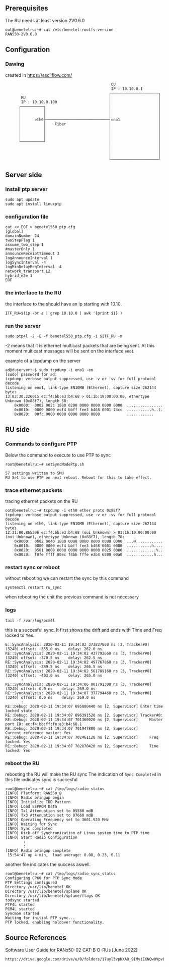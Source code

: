 

## Prerequisites
The RU needs at least version 2V0.6.0

```
oot@benetelru:~# cat /etc/benetel-rootfs-version 
RAN550-2V0.6.0
```

## Configuration

### Dawing
created in  https://asciiflow.com/

```
                                               CU
                                               IP : 10.10.0.1
                                              ┌─────────────────────┐
       RU                                     │                     │
       IP : 10.10.0.100                       │                     │
      ┌──────────┐                            │                     │
      │          │                            │                     │
      │          │                            │                     │
      │      eth0├────────────────────────────┤eno1                 │
      │          │    Fiber                   │                     │
      │          │                            │                     │
      │          │                            │                     │
      │          │                            │                     │
      └──────────┘                            │                     │
                                              │                     │
                                              │                     │
                                              │                     │
                                              └─────────────────────┘

```




## Server side
### Install ptp server

```
sudo apt update
sudo apt install linuxptp
```

### configuration file

```
cat << EOF > benetel550_ptp.cfg
[global]
domainNumber 24
twoStepFlag 1
assume_two_step 1
#masterOnly 1
announceReceiptTimeout 3
logAnnounceInterval 1
logSyncInterval -4
logMinDelayReqInterval -4
network_transport L2
hybrid_e2e 1
EOF

```
### the interface to the RU
the interface to the should have an ip starting with 10.10.
```
ITF_RU=$(ip -br a | grep 10.10.0 | awk '{print $1}')
```

### run the server 
```
sudo ptp4l -2 -E -f benetel550_ptp.cfg -i $ITF_RU -m
```

-2 means that it is ethernet multicast packets that are being sent.
At this moment multicast messages will be sent on the interface ```eno1```

example of a tcpdump on the server
```
ad@duserver:~$ sudo tcpdump -i eno1 -en
[sudo] password for ad: 
tcpdump: verbose output suppressed, use -v or -vv for full protocol decode
listening on eno1, link-type EN10MB (Ethernet), capture size 262144 bytes
13:03:30.226015 ec:f4:bb:e3:b4:68 > 01:1b:19:00:00:00, ethertype Unknown (0x88f7), length 58: 
	0x0000:  0002 002c 1800 0200 0000 0000 0000 0000  ...,............
	0x0010:  0000 0000 ecf4 bbff fee3 b468 0001 74cc  ...........h..t.
	0x0020:  00fc 0000 0000 0000 0000 0000            ............
```


## RU side
### Commands to configure PTP

Below the command to execute to use PTP to sync

```
root@benetelru:~# setSyncModePtp.sh

57 settings written to SMU
RU Set to use PTP on next reboot. Reboot for this to take effect.
```

### trace ethernet packets

tracing ethernet packets on the RU
```
oot@benetelru:~# tcpdump -i eth0 ether proto 0x88f7
tcpdump: verbose output suppressed, use -v or -vv for full protocol decode
listening on eth0, link-type EN10MB (Ethernet), capture size 262144 bytes
12:31:00.865296 ec:f4:bb:e3:b4:68 (oui Unknown) > 01:1b:19:00:00:00 (oui Unknown), ethertype Unknown (0x88f7), length 78: 
	0x0000:  0b02 0040 1800 0008 0000 0000 0000 0000  ...@............
	0x0010:  0000 0000 ecf4 bbff fee3 b468 0001 0000  ...........h....
	0x0020:  0501 0000 0000 0000 0000 0000 0025 0080  .............%..
	0x0030:  f8fe ffff 80ec f4bb fffe e3b4 6800 00a0  ............h...
```

### restart sync or reboot
without rebooting we can restart the sync by this command

``` systemctl restart ru_sync ```

when rebooting the unit the previous command is not necessary

### logs

```
tail -f /var/log/pcm4l
```

this is a succesful sync. It first shows the drift and ends with Time and Freq locked to Yes.
```
E::SyncAnalysis: 2020-02-11 19:34:02 373837860 ns [3, Tracker#0] (3240) offset: -355.0 ns    delay: 262.0 ns  
RE::SyncAnalysis: 2020-02-11 19:34:02 437792660 ns [3, Tracker#0] (3240) offset: -370.5 ns    delay: 262.5 ns  
RE::SyncAnalysis: 2020-02-11 19:34:02 497767860 ns [3, Tracker#0] (3240) offset: -389.5 ns    delay: 266.5 ns  
RE::SyncAnalysis: 2020-02-11 19:34:02 561789160 ns [3, Tracker#0] (3240) offset: -403.0 ns    delay: 265.0 ns  
       :
RE::SyncAnalysis: 2020-02-11 19:34:06 001791300 ns [3, Tracker#0] (3240) offset: 0.0 ns    delay: 269.0 ns  
RE::SyncAnalysis: 2020-02-11 19:34:07 377794460 ns [3, Tracker#0] (3240) offset: 0.0 ns    delay: 269.0 ns  
       :
RE::Debug: 2020-02-11 19:34:07 695880440 ns [2, Supervisor] Enter time locked state  
RE::Debug: 2020-02-11 19:34:07 696391520 ns [2, Supervisor] Tracker#0:  
RE::Debug: 2020-02-11 19:34:07 701360020 ns [2, Supervisor] 	Master port ID: ec:f4:bb:ff:fe:e3:b4:68.1  
RE::Debug: 2020-02-11 19:34:07 701947880 ns [2, Supervisor] 	Current reference master: Yes  
RE::Debug: 2020-02-11 19:34:07 702461120 ns [2, Supervisor] 	Freq locked: Yes  
RE::Debug: 2020-02-11 19:34:07 702870420 ns [2, Supervisor] 	Time locked: Yes  
``` 


### reboot the RU 

rebooting the RU will make the RU sync 
The indication of ```Sync Completed``` in this file indicates sync is succesful

```
root@benetelru:~# cat /tmp/logs/radio_status 
[INFO] Platform: RAN550_B
[INFO] Radio bringup begin
[INFO] Initialize TDD Pattern
[INFO] Load EEPROM Data
[INFO] Tx1 Attenuation set to 05580 mdB
[INFO] Tx3 Attenuation set to 07660 mdB
[INFO] Operating Frequency set to 3601.920 MHz
[INFO] Waiting for Sync
[INFO] Sync completed
[INFO] Kick off Synchronization of Linux system time to PTP time
[INFO] Start Radio Configuration
		:
		:
[INFO] Radio bringup complete
 15:54:47 up 4 min,  load average: 0.08, 0.23, 0.11
```

another file indicates the success aswell.

```
root@benetelru:~# cat /tmp/logs/radio_sync_status 
Configuring CP60 for PTP Sync Mode
PTP Settings configured
Directory /usr/lib/benetel OK
Directory /usr/lib/benetel/splane OK
Directory /usr/lib/benetel/splane/flags OK
todsync started
PTP4L started
PCM4L started
Syncmon started
Waiting for initial PTP sync...
PTP locked, enabling holdover functionality.
```

## Source References

Software User Guide for RANx50-02 CAT-B O-RUs [June 2022]

	https://drive.google.com/drive/u/0/folders/17uyl3vpKXAO_9IMyiEKNQw0VpvLJvVxe
